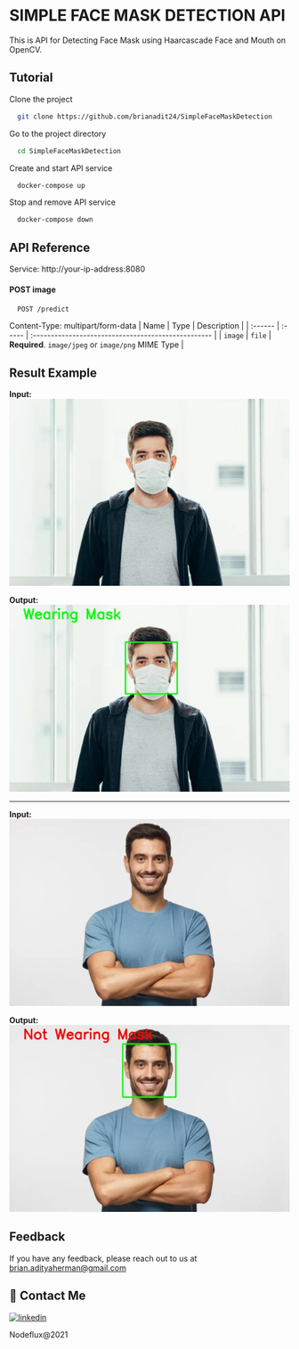 
# SIMPLE FACE MASK DETECTION API

This is API for Detecting Face Mask using Haarcascade Face and Mouth on OpenCV.

## Tutorial

Clone the project

```bash
  git clone https://github.com/brianadit24/SimpleFaceMaskDetection
```

Go to the project directory

```bash
  cd SimpleFaceMaskDetection
```

Create and start API service

```bash
  docker-compose up
```

Stop and remove API service

```bash
  docker-compose down
```

  
## API Reference

Service: http://your-ip-address:8080

#### POST image

```http
  POST /predict
```
Content-Type: multipart/form-data
| Name    | Type   | Description                                         |
| :------ | :----- | :-------------------------------------------------- |
| `image` | `file` | **Required**. `image/jpeg` or `image/png` MIME Type |


## Result Example

**Input:**<br>
![Mask](results/mask.jpg)

**Output:**<br>
![Result_Mask](results/result_mask.jpg)

---

**Input:**<br>
![NoMask](results/no_mask.jpg)

**Output:**<br>
![Result_NoMask](results/no_mask_result.jpg) 
  
## Feedback

If you have any feedback, please reach out to us at brian.adityaherman@gmail.com

  
## 🔗 Contact Me
[![linkedin](https://img.shields.io/badge/linkedin-0A66C2?style=for-the-badge&logo=linkedin&logoColor=white)](https://www.linkedin.com/in/brianadityah/)

Nodeflux@2021
  

